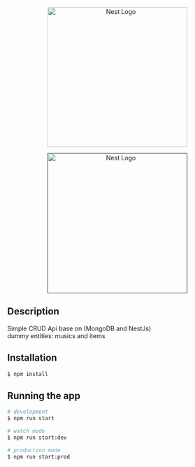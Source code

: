 <p align="center">
  <a href="http://nestjs.com/" target="blank"><img src="https://nestjs.com/img/logo_text.svg" width="320" alt="Nest Logo" /></a>
</p>

<p align="center">
  <a href="" target="blank"><img src="https://user-images.githubusercontent.com/58913940/139166669-8d51bc66-ddcb-400c-8cbf-7466ca127b96.jpg" width="320" alt="Nest Logo" /></a>
</p>



## Description

Simple CRUD Api base on (MongoDB and NestJs) <br />
dummy entities: musics and items


## Installation

```bash
$ npm install
```

## Running the app

```bash
# development
$ npm run start

# watch mode
$ npm run start:dev

# production mode
$ npm run start:prod
```
